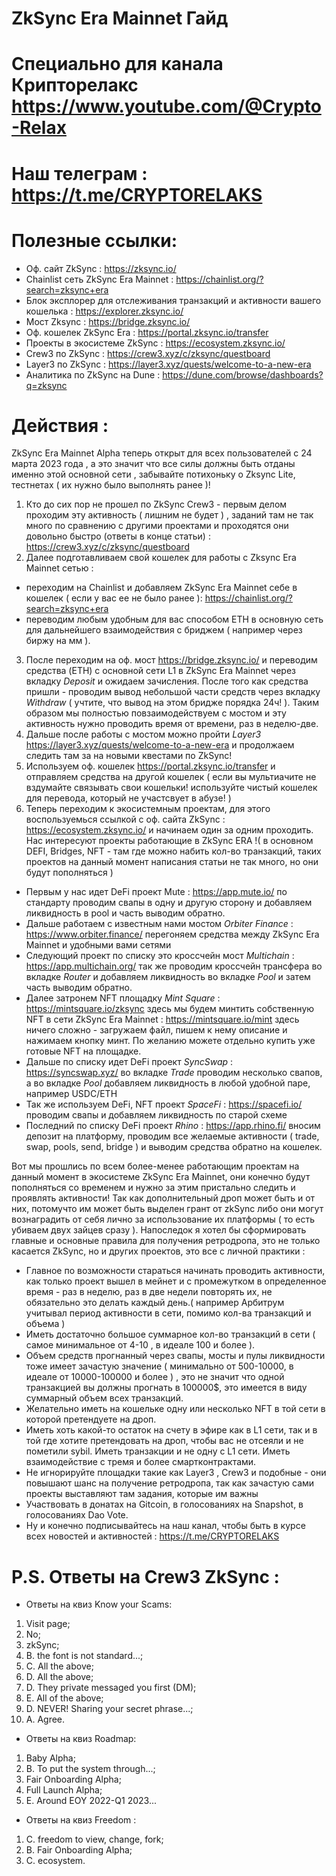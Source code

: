 # ZkSync Era Mainnet Гайд
# Специально для канала Крипторелакс https://www.youtube.com/@Crypto-Relax 
# Наш телеграм : https://t.me/CRYPTORELAKS

# Полезные ссылки:
* Оф. сайт ZkSync : https://zksync.io/
* Chainlist сеть ZkSync Era Mainnet : https://chainlist.org/?search=zksync+era
* Блок эксплорер для отслеживания транзакций и активности вашего кошелька : https://explorer.zksync.io/
* Мост Zksync : https://bridge.zksync.io/
* Оф. кошелек  ZkSync Era : https://portal.zksync.io/transfer
* Проекты в экосистеме ZkSync : https://ecosystem.zksync.io/
* Crew3 по ZkSync : https://crew3.xyz/c/zksync/questboard
* Layer3 по ZkSync : https://layer3.xyz/quests/welcome-to-a-new-era
* Аналитика по ZkSync на Dune : https://dune.com/browse/dashboards?q=zksync

# Действия :
ZkSync Era Mainnet Alpha теперь открыт для всех пользователей с 24 марта 2023 года , а это значит что все силы должны быть отданы именно этой основной сети , забывайте потихоньку о Zksync Lite, тестнетах ( их нужно было выполнять ранее )!

1) Кто до сих пор не прошел по ZkSync Crew3 - первым делом проходим эту активность ( лишним не будет ) , заданий там не так много по сравнению с другими проектами и проходятся они довольно быстро (ответы в конце статьи)  : https://crew3.xyz/c/zksync/questboard
2) Далее подготавливаем свой кошелек для работы с Zksync Era Mainnet сетью :
* переходим на Chainlist и добавляем ZkSync Era Mainnet себе в кошелек ( если у вас ее не было ранее ): https://chainlist.org/?search=zksync+era
* переводим любым удобным для вас способом ETH в основную сеть для дальнейшего взаимодействия с бриджем ( например через биржу на мм ).
3) После переходим на оф. мост https://bridge.zksync.io/  и переводим средства (ETH) с основной сети L1 в ZkSync Era Mainnet через вкладку *Deposit* и ожидаем зачисления. После того как средства пришли - проводим вывод небольшой части средств через вкладку *Withdraw* ( учтите, что вывод на этом бридже порядка 24ч! ). Таким образом мы полностью повзаимодействуем с мостом и эту активность нужно проводить время от времени, раз в неделю-две.
4) Дальше после работы с мостом можно пройти *Layer3* https://layer3.xyz/quests/welcome-to-a-new-era и продолжаем следить там за на новыми квестами по ZkSync!
5) Используем оф. кошелек https://portal.zksync.io/transfer и отправляем средства на другой кошелек ( если вы мультиачите не вздумайте связывать свои кошельки! используйте чистый кошелек для перевода, который не участсвует в абузе! )
6) Теперь переходим к экосистемным проектам, для этого воспользуемься ссылкой с оф. сайта ZkSync : https://ecosystem.zksync.io/  и начинаем один за одним проходить. Нас интересуют проекты работающие в ZkSync ERA !( в основном DEFI, Bridges, NFT - там где можно набить кол-во транзакций, таких проектов на данный  момент написания статьи не так много, но они будут пополняться )
* Первым у нас идет DeFi проект Mute : https://app.mute.io/ по стандарту проводим свапы в одну и другую сторону и добавляем ликвидность в pool и часть выводим обратно.
* Дальше работаем с известным нами мостом *Orbiter Finance* : https://www.orbiter.finance/ перегоняем средства между ZkSync Era Mainnet и удобными вами сетями
* Следующий проект по списку это кроссчейн мост *Multichain* : https://app.multichain.org/ так же проводим кроссчейн трансфера во вкладке *Router* и добавляем ликвидность во вкладке *Pool* и затем часть выводим обратно.
* Далее затронем NFT площадку *Mint Square* : https://mintsquare.io/zksync здесь мы будем минтить собственную NFT в сети ZkSync Era Mainnet : https://mintsquare.io/mint здесь ничего сложно - загружаем файл, пишем к нему описание и нажимаем кнопку минт. По желанию можете отдельно купить уже готовые NFT на площадке.
* Дальше по списку идет DeFi проект *SyncSwap* : https://syncswap.xyz/ во вкладке *Trade* проводим несколько свапов, а во вкладке *Pool* добавляем ликвидность в любой удобной паре, например USDC/ETH
* Так же используем DeFi, NFT проект *SpaceFi* : https://spacefi.io/ проводим свапы и добавляем ликвидность по старой схеме
* Последний по списку DeFi проект *Rhino* : https://app.rhino.fi/ вносим депозит на платформу, проводим все желаемые активности ( trade, swap, pools, send, bridge ) и выводим средства обратно на кошелек.

Вот мы прошлись по всем более-менее работающим проектам на данный момент в экосистеме ZkSync Era Mainnet, они конечно будут пополняться со временем и нужно за этим пристально следить и проявлять активности! Так как дополнительный дроп может быть и от них, потомучто им может быть выделен грант от zkSync либо они могут вознаградить от себя лично за использование их платформы ( то есть убиваем двух зайцев сразу ).
Напоследок я хотел бы сформировать главные и основные правила для получения ретродропа, это не только касается ZkSync, но и других проектов, это все с личной практики :
* Главное по возможности стараться начинать проводить активности, как только проект вышел в мейнет и с промежутком в определенное время - раз в неделю, раз в две недели повторять их, не обязательно это делать каждый день.( например Арбитрум учитывал период активности в сети, помимо кол-ва транзакций и объема )
* Иметь достаточно большое суммарное кол-во транзакций в сети ( самое минимальное от 4-10 , в идеале 100 и более ). 
* Объем средств прогнанный через свапы, мосты и пулы ликвидности тоже имеет зачастую значение ( минимально от 500-10000, в идеале от 10000-100000 и более )
, это не значит что одной транзакцией вы должны прогнать в 100000$, это имеется в виду суммарный объем всех транзакций.
* Желательно иметь на кошельке одну или несколько NFT в той сети в которой претендуете на дроп.
* Иметь хоть какой-то остаток на счету в эфире как в L1 сети, так и в той где хотите претендовать на дроп, чтобы вас не отсеяли и не пометили sybil. Иметь транзакции и не одну с L1 сети. Иметь взаимодействие с тремя и более смартконтрактами.
* Не игнорируйте площадки такие как Layer3 , Crew3 и подобные - они повышают шанс на получение ретродропа, так как зачастую сами проекты выставляют там задания, которые им важны
* Участвовать в донатах на Gitcoin, в голосованиях на Snapshot, в голосованиях Dao Vote.
* Ну и конечно подписывайтесь на наш канал, чтобы быть в курсе всех новостей и активностей : https://t.me/CRYPTORELAKS

# P.S. Ответы на Crew3 ZkSync :
* Ответы на квиз Know your Scams:
1) Visit page;
2) No;
3) zkSync;
4) B. the font is not standard...;
5) C. All the above;
6) D. All the above;
7) D. They private messaged you first (DM);
8) E. All of the above;
9) D. NEVER! Sharing your secret phrase...;
10) A. Agree.
* Ответы на квиз Roadmap:
1) Baby Alpha;
2) B. To put the system through...;
3) Fair Onboarding Alpha;
4) Full Launch Alpha;
5) E. Around EOY 2022-Q1 2023...
* Ответы на квиз Freedom :
1) C. freedom to view, change, fork;
2) B. Fair Onboarding Alpha;
3) C. ecosystem.

